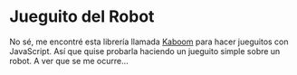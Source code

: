 # Jueguito del Robot

No sé, me encontré esta librería llamada [Kaboom](https://kaboomjs.com/) para hacer jueguitos con JavaScript. Así que quise probarla haciendo un jueguito simple sobre un robot. A ver que se me ocurre...